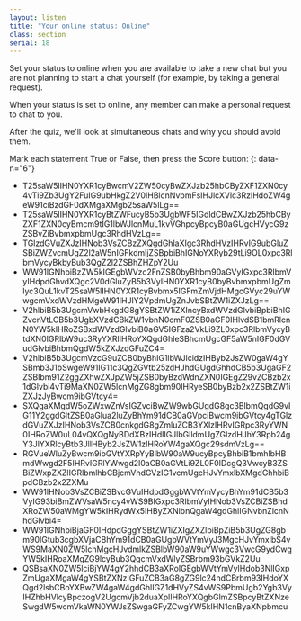 ```yaml
---
layout: listen
title: "Your online status: Online"
class: section
serial: 18
---
```

Set your status to online when you are available to take a new chat but you are not planning to start a chat yourself (for example, by taking a general request).

When your status is set to online, any member can make a personal request to chat to you.

After the quiz, we'll look at simultaneous chats and why you should avoid them.

Mark each statement True or False, then press the Score button:
{: data-n="6"}

- T25saW5lIHN0YXR1cyBwcmV2ZW50cyBwZXJzb25hbCByZXF1ZXN0cy4vTi9Zb3UgY2FuIG9ubHkgZ2V0IHBlcnNvbmFsIHJlcXVlc3RzIHdoZW4geW91ciBzdGF0dXMgaXMgb25saW5lLg==
- T25saW5lIHN0YXR1cyBtZWFucyB5b3UgbWF5IGdldCBwZXJzb25hbCByZXF1ZXN0cyBmcm9tIG1lbWJlcnMuL1kvVGhpcyBpcyB0aGUgcHVycG9zZSBvZiBvbmxpbmUgc3RhdHVzLg==
- TGlzdGVuZXJzIHNob3VsZCBzZXQgdGhlaXIgc3RhdHVzIHRvIG9ubGluZSBiZWZvcmUgZ2l2aW5nIGFkdmljZSBpbiBhIGNoYXRyb29tLi9OL0xpc3RlbmVycyBkbyBub3QgZ2l2ZSBhZHZpY2Uu
- WW91IGNhbiBzZW5kIGEgbWVzc2FnZSB0byBhbm90aGVyIGxpc3RlbmVyIHdpdGhvdXQgc2V0dGluZyB5b3VyIHN0YXR1cyB0byBvbmxpbmUgZmlyc3QuL1kvT25saW5lIHN0YXR1cyBvbmx5IGFmZmVjdHMgcGVyc29uYWwgcmVxdWVzdHMgeW91IHJlY2VpdmUgZnJvbSBtZW1iZXJzLg==
- V2hlbiB5b3UgcmVwbHkgdG8gYSBtZW1iZXIncyBxdWVzdGlvbiBpbiBhIGZvcnVtLCB5b3UgbXVzdCBkZW1vbnN0cmF0ZSB0aGF0IHlvdSB1bmRlcnN0YW5kIHRoZSBxdWVzdGlvbiB0aGV5IGFza2VkLi9ZL0xpc3RlbmVycyBtdXN0IGRlbW9uc3RyYXRlIHRoYXQgdGhleSBhcmUgcGF5aW5nIGF0dGVudGlvbiBhbmQgdW5kZXJzdGFuZC4=
- V2hlbiB5b3UgcmVzcG9uZCB0byBhIG1lbWJlcidzIHByb2JsZW0gaW4gYSBmb3J1bSwgeW91IG11c3QgZGVtb25zdHJhdGUgdGhhdCB5b3UgaGF2ZSBlbm91Z2ggZXhwZXJpZW5jZSB0byBzdWdnZXN0IGEgZ29vZCBzb2x1dGlvbi4vTi9MaXN0ZW5lcnMgZG8gbm90IHRyeSB0byBzb2x2ZSBtZW1iZXJzJyBwcm9ibGVtcy4=
- SXQgaXMgdW5oZWxwZnVsIGZvciBwZW9wbGUgdG8gc3BlbmQgdG9vIG11Y2ggdGltZSB0aGlua2luZyBhYm91dCB0aGVpciBwcm9ibGVtcy4gTGlzdGVuZXJzIHNob3VsZCB0cnkgdG8gZmluZCB3YXlzIHRvIGRpc3RyYWN0IHRoZW0uL04vQXQgNyBDdXBzIHdlIGJlbGlldmUgZGlzdHJhY3Rpb24gY3JlYXRlcyBtb3JlIHByb2JsZW1zIHRoYW4gaXQgc29sdmVzLg==
- RGVueWluZyBwcm9ibGVtYXRpYyBlbW90aW9ucyBpcyBhbiB1bmhlbHBmdWwgd2F5IHRvIGRlYWwgd2l0aCB0aGVtLi9ZL0F0IDcgQ3VwcyB3ZSBiZWxpZXZlIGRlbmlhbCBjcmVhdGVzIG1vcmUgcHJvYmxlbXMgdGhhbiBpdCBzb2x2ZXMu
- WW91IHNob3VsZCBiZSBvcGVuIHdpdGggbWVtYmVycyBhYm91dCB5b3VyIG93biBmZWVsaW5ncy4vWS9BIGxpc3RlbmVyIHNob3VsZCBiZSBhdXRoZW50aWMgYW5kIHRydWx5IHByZXNlbnQgaW4gdGhlIGNvbnZlcnNhdGlvbi4=
- WW91IGNhbiBjaGF0IHdpdGggYSBtZW1iZXIgZXZlbiBpZiB5b3UgZG8gbm90IGtub3cgbXVjaCBhYm91dCB0aGUgbWVtYmVyJ3MgcHJvYmxlbS4vWS9MaXN0ZW5lcnMgcHJvdmlkZSBlbW90aW9uYWwgc3VwcG9ydCwgYW5kIHRoaXMgZG9lcyBub3QgcmVxdWlyZSBrbm93bGVkZ2Uu
- QSBsaXN0ZW5lciBjYW4gY2hhdCB3aXRoIGEgbWVtYmVyIHdob3NlIGxpZmUgaXMgaW4gYSBtZXNzIGFuZCB3aG8gZG9lc24ndCBrbm93IHdoYXQgd2lsbCBoYXBwZW4gaW4gdGhlIGZ1dHVyZS4vWS9PbmUgb2Ygb3VyIHZhbHVlcyBpczogV2UgcmVjb2duaXplIHRoYXQgbGlmZSBpcyBtZXNzeSwgdW5wcmVkaWN0YWJsZSwgaGFyZCwgYW5kIHN1cnByaXNpbmcu
